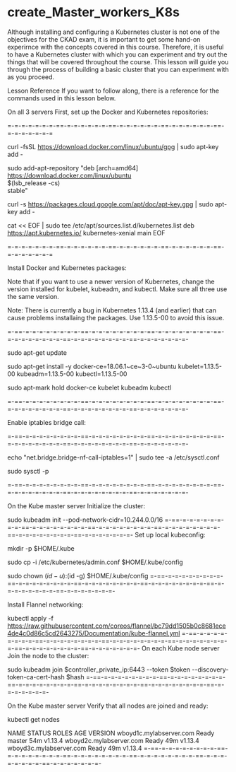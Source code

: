 # create_Master_workers_K8s


Although installing and configuring a Kubernetes cluster is not one of the objectives for the CKAD exam, it is important to get some hand-on experirnce with the concepts covered in this course. Therefore, it is useful to have a Kubernetes cluster with which you can experiment and try out the things that will be covered throughout the course. This lesson will guide you through the process of building a basic cluster that you can experiment with as you proceed.

Lesson Reference
If you want to follow along, there is a reference for the commands used in this lesson below.

On all 3 servers
First, set up the Docker and Kubernetes repositories:

=-=-=-=-=-=-=-==-=-=-=-=-=-=-==-=-=-=-=-=-=-==-=-=-=-=-=-=-==-=-=-=-=-=-=-=

curl -fsSL https://download.docker.com/linux/ubuntu/gpg | sudo apt-key add -

sudo add-apt-repository    "deb [arch=amd64] https://download.docker.com/linux/ubuntu \
   $(lsb_release -cs) \
   stable"

curl -s https://packages.cloud.google.com/apt/doc/apt-key.gpg | sudo apt-key add -

cat << EOF | sudo tee /etc/apt/sources.list.d/kubernetes.list
deb https://apt.kubernetes.io/ kubernetes-xenial main
EOF

=-=-=-=-=-=-=-==-=-=-=-=-=-=-==-=-=-=-=-=-=-==-=-=-=-=-=-=-==-=-=-=-=-=-=-=

Install Docker and Kubernetes packages:

Note that if you want to use a newer version of Kubernetes, change the version installed for kubelet, kubeadm, and kubectl. Make sure all three use the same version.

Note: There is currently a bug in Kubernetes 1.13.4 (and earlier) that can cause problems installaing the packages. Use 1.13.5-00 to avoid this issue.

=-==-=-=-=-=-=-=-=-=-==-=-=-=-=-=-=-=-=-==-=-=-=-=-=-=-=-=-==-=-=-=-=-=-=-=-=-==-=-=-=-=-=-=-=-=-==-=-=-=-=-=-=-=-

sudo apt-get update

sudo apt-get install -y docker-ce=18.06.1~ce~3-0~ubuntu kubelet=1.13.5-00 kubeadm=1.13.5-00 kubectl=1.13.5-00

sudo apt-mark hold docker-ce kubelet kubeadm kubectl

=-==-=-=-=-=-=-=-=-=-==-=-=-=-=-=-=-=-=-==-=-=-=-=-=-=-=-=-==-=-=-=-=-=-=-=-=-==-=-=-=-=-=-=-=-=-==-=-=-=-=-=-=-=-

Enable iptables bridge call:

=-==-=-=-=-=-=-=-=-=-==-=-=-=-=-=-=-=-=-==-=-=-=-=-=-=-=-=-==-=-=-=-=-=-=-=-=-==-=-=-=-=-=-=-=-=-==-=-=-=-=-=-=-=-

echo "net.bridge.bridge-nf-call-iptables=1" | sudo tee -a /etc/sysctl.conf

sudo sysctl -p

=-==-=-=-=-=-=-=-=-=-==-=-=-=-=-=-=-=-=-==-=-=-=-=-=-=-=-=-==-=-=-=-=-=-=-=-=-==-=-=-=-=-=-=-=-=-==-=-=-=-=-=-=-=-

On the Kube master server
Initialize the cluster:

sudo kubeadm init --pod-network-cidr=10.244.0.0/16
=-==-=-=-=-=-=-=-=-=-==-=-=-=-=-=-=-=-=-==-=-=-=-=-=-=-=-=-==-=-=-=-=-=-=-=-=-==-=-=-=-=-=-=-=-=-==-=-=-=-=-=-=-=-
Set up local kubeconfig:

mkdir -p $HOME/.kube

sudo cp -i /etc/kubernetes/admin.conf $HOME/.kube/config

sudo chown $(id -u):$(id -g) $HOME/.kube/config
=-==-=-=-=-=-=-=-=-=-==-=-=-=-=-=-=-=-=-==-=-=-=-=-=-=-=-=-==-=-=-=-=-=-=-=-=-==-=-=-=-=-=-=-=-=-==-=-=-=-=-=-=-=-

Install Flannel networking:

kubectl apply -f https://raw.githubusercontent.com/coreos/flannel/bc79dd1505b0c8681ece4de4c0d86c5cd2643275/Documentation/kube-flannel.yml
=-==-=-=-=-=-=-=-=-=-==-=-=-=-=-=-=-=-=-==-=-=-=-=-=-=-=-=-==-=-=-=-=-=-=-=-=-==-=-=-=-=-=-=-=-=-==-=-=-=-=-=-=-=-
On each Kube node server
Join the node to the cluster:

sudo kubeadm join $controller_private_ip:6443 --token $token --discovery-token-ca-cert-hash $hash
=-==-=-=-=-=-=-=-=-=-==-=-=-=-=-=-=-=-=-==-=-=-=-=-=-=-=-=-==-=-=-=-=-=-=-=-=-==-=-=-=-=-=-=-=-=-==-=-=-=-=-=-=-=-

On the Kube master server
Verify that all nodes are joined and ready:

kubectl get nodes

NAME                      STATUS   ROLES    AGE   VERSION
wboyd1c.mylabserver.com   Ready    master   54m   v1.13.4
wboyd2c.mylabserver.com   Ready    <none>   49m   v1.13.4
wboyd3c.mylabserver.com   Ready    <none>   49m   v1.13.4
=-==-=-=-=-=-=-=-=-=-==-=-=-=-=-=-=-=-=-==-=-=-=-=-=-=-=-=-==-=-=-=-=-=-=-=-=-==-=-=-=-=-=-=-=-=-==-=-=-=-=-=-=-=-

  























